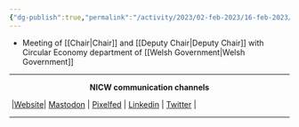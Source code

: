 ```yaml
---
{"dg-publish":true,"permalink":"/activity/2023/02-feb-2023/16-feb-2023/"}
---
```



- Meeting of [[Chair\|Chair]] and [[Deputy Chair\|Deputy Chair]] with Circular Economy department of [[Welsh Government\|Welsh Government]]

***
<p style="text-align: center;font-weight:bold";>NICW communication channels</p>

󠁧 |[Website](https://nationalinfrastructurecommission.wales)| [Mastodon](https://toot.wales/@NICW) | [Pixelfed](https://pix.toot.wales/NICW) | [Linkedin](https://www.linkedin.com/company/26268509/) | [Twitter](https://twitter.com/InfraCommCymru) |
***


